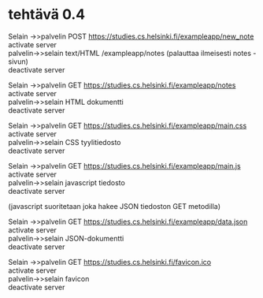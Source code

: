 # tehtävä 0.4


Selain ->>palvelin POST https://studies.cs.helsinki.fi/exampleapp/new_note  
activate server  
palvelin->>selain text/HTML /exampleapp/notes (palauttaa ilmeisesti notes -sivun)  
deactivate server  

Selain ->>palvelin GET https://studies.cs.helsinki.fi/exampleapp/notes  
activate server  
palvelin->>selain HTML dokumentti  
deactivate server  

Selain ->>palvelin GET https://studies.cs.helsinki.fi/exampleapp/main.css  
activate server  
palvelin->>selain CSS tyylitiedosto  
deactivate server  

Selain ->>palvelin GET https://studies.cs.helsinki.fi/exampleapp/main.js  
activate server  
palvelin->>selain javascript tiedosto  
deactivate server  
  
  (javascript suoritetaan joka hakee JSON tiedoston GET metodilla)  

Selain ->>palvelin GET https://studies.cs.helsinki.fi/exampleapp/data.json  
activate server  
palvelin->>selain JSON-dokumentti  
deactivate server  

Selain ->>palvelin GET https://studies.cs.helsinki.fi/favicon.ico  
activate server  
palvelin->>selain favicon  
deactivate server  